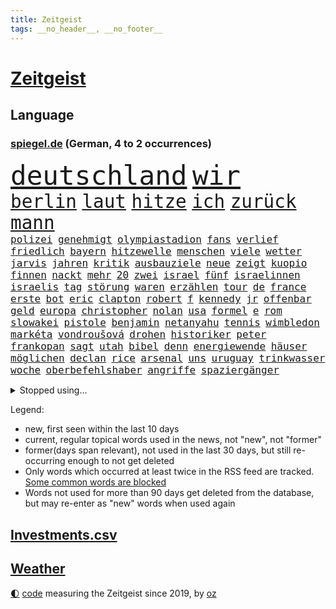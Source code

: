 ```yaml
---
title: Zeitgeist
tags: __no_header__, __no_footer__
---
```


# [Zeitgeist](https://oliz.io/zeitgeist/)

## Language

<h3><a href="https://www.spiegel.de" target="_blank">spiegel.de</a> (German, 4 to 2 occurrences)</h3>
<p style="font-family:monospace">
<span style="font-size:32pt"><a href="news_links.html#deutschland" class="current">deutschland</a></span>
<span style="font-size:32pt"><a href="news_links.html#wir" class="current">wir</a></span>
<br>
<span style="font-size:22pt"><a href="news_links.html#berlin" class="current">berlin</a></span>
<span style="font-size:22pt"><a href="news_links.html#laut" class="current">laut</a></span>
<span style="font-size:22pt"><a href="news_links.html#hitze" class="current">hitze</a></span>
<span style="font-size:22pt"><a href="news_links.html#ich" class="current">ich</a></span>
<span style="font-size:22pt"><a href="news_links.html#zurück" class="current">zurück</a></span>
<span style="font-size:22pt"><a href="news_links.html#mann" class="current">mann</a></span>
<br>
<span style="font-size:12pt"><a href="news_links.html#polizei" class="current">polizei</a></span>
<span style="font-size:12pt"><a href="news_links.html#genehmigt" class="current">genehmigt</a></span>
<span style="font-size:12pt"><a href="news_links.html#olympiastadion" class="current">olympiastadion</a></span>
<span style="font-size:12pt"><a href="news_links.html#fans" class="current">fans</a></span>
<span style="font-size:12pt"><a href="news_links.html#verlief" class="current">verlief</a></span>
<span style="font-size:12pt"><a href="news_links.html#friedlich" class="new">friedlich</a></span>
<span style="font-size:12pt"><a href="news_links.html#bayern" class="current">bayern</a></span>
<span style="font-size:12pt"><a href="news_links.html#hitzewelle" class="current">hitzewelle</a></span>
<span style="font-size:12pt"><a href="news_links.html#menschen" class="current">menschen</a></span>
<span style="font-size:12pt"><a href="news_links.html#viele" class="current">viele</a></span>
<span style="font-size:12pt"><a href="news_links.html#wetter" class="current">wetter</a></span>
<span style="font-size:12pt"><a href="news_links.html#jarvis" class="new">jarvis</a></span>
<span style="font-size:12pt"><a href="news_links.html#jahren" class="current">jahren</a></span>
<span style="font-size:12pt"><a href="news_links.html#kritik" class="current">kritik</a></span>
<span style="font-size:12pt"><a href="news_links.html#ausbauziele" class="new">ausbauziele</a></span>
<span style="font-size:12pt"><a href="news_links.html#neue" class="current">neue</a></span>
<span style="font-size:12pt"><a href="news_links.html#zeigt" class="current">zeigt</a></span>
<span style="font-size:12pt"><a href="news_links.html#kuopio" class="new">kuopio</a></span>
<span style="font-size:12pt"><a href="news_links.html#finnen" class="current">finnen</a></span>
<span style="font-size:12pt"><a href="news_links.html#nackt" class="current">nackt</a></span>
<span style="font-size:12pt"><a href="news_links.html#mehr" class="current">mehr</a></span>
<span style="font-size:12pt"><a href="news_links.html#20" class="current">20</a></span>
<span style="font-size:12pt"><a href="news_links.html#zwei" class="current">zwei</a></span>
<span style="font-size:12pt"><a href="news_links.html#israel" class="current">israel</a></span>
<span style="font-size:12pt"><a href="news_links.html#fünf" class="current">fünf</a></span>
<span style="font-size:12pt"><a href="news_links.html#israelinnen" class="new">israelinnen</a></span>
<span style="font-size:12pt"><a href="news_links.html#israelis" class="current">israelis</a></span>
<span style="font-size:12pt"><a href="news_links.html#tag" class="current">tag</a></span>
<span style="font-size:12pt"><a href="news_links.html#störung" class="current">störung</a></span>
<span style="font-size:12pt"><a href="news_links.html#waren" class="current">waren</a></span>
<span style="font-size:12pt"><a href="news_links.html#erzählen" class="current">erzählen</a></span>
<span style="font-size:12pt"><a href="news_links.html#tour" class="current">tour</a></span>
<span style="font-size:12pt"><a href="news_links.html#de" class="current">de</a></span>
<span style="font-size:12pt"><a href="news_links.html#france" class="current">france</a></span>
<span style="font-size:12pt"><a href="news_links.html#erste" class="current">erste</a></span>
<span style="font-size:12pt"><a href="news_links.html#bot" class="current">bot</a></span>
<span style="font-size:12pt"><a href="news_links.html#eric" class="current">eric</a></span>
<span style="font-size:12pt"><a href="news_links.html#clapton" class="new">clapton</a></span>
<span style="font-size:12pt"><a href="news_links.html#robert" class="current">robert</a></span>
<span style="font-size:12pt"><a href="news_links.html#f" class="current">f</a></span>
<span style="font-size:12pt"><a href="news_links.html#kennedy" class="current">kennedy</a></span>
<span style="font-size:12pt"><a href="news_links.html#jr" class="current">jr</a></span>
<span style="font-size:12pt"><a href="news_links.html#offenbar" class="current">offenbar</a></span>
<span style="font-size:12pt"><a href="news_links.html#geld" class="current">geld</a></span>
<span style="font-size:12pt"><a href="news_links.html#europa" class="current">europa</a></span>
<span style="font-size:12pt"><a href="news_links.html#christopher" class="current">christopher</a></span>
<span style="font-size:12pt"><a href="news_links.html#nolan" class="new">nolan</a></span>
<span style="font-size:12pt"><a href="news_links.html#usa" class="current">usa</a></span>
<span style="font-size:12pt"><a href="news_links.html#formel" class="current">formel</a></span>
<span style="font-size:12pt"><a href="news_links.html#e" class="current">e</a></span>
<span style="font-size:12pt"><a href="news_links.html#rom" class="current">rom</a></span>
<span style="font-size:12pt"><a href="news_links.html#slowakei" class="current">slowakei</a></span>
<span style="font-size:12pt"><a href="news_links.html#pistole" class="current">pistole</a></span>
<span style="font-size:12pt"><a href="news_links.html#benjamin" class="current">benjamin</a></span>
<span style="font-size:12pt"><a href="news_links.html#netanyahu" class="current">netanyahu</a></span>
<span style="font-size:12pt"><a href="news_links.html#tennis" class="current">tennis</a></span>
<span style="font-size:12pt"><a href="news_links.html#wimbledon" class="current">wimbledon</a></span>
<span style="font-size:12pt"><a href="news_links.html#markéta" class="new">markéta</a></span>
<span style="font-size:12pt"><a href="news_links.html#vondroušová" class="new">vondroušová</a></span>
<span style="font-size:12pt"><a href="news_links.html#drohen" class="current">drohen</a></span>
<span style="font-size:12pt"><a href="news_links.html#historiker" class="current">historiker</a></span>
<span style="font-size:12pt"><a href="news_links.html#peter" class="current">peter</a></span>
<span style="font-size:12pt"><a href="news_links.html#frankopan" class="new">frankopan</a></span>
<span style="font-size:12pt"><a href="news_links.html#sagt" class="current">sagt</a></span>
<span style="font-size:12pt"><a href="news_links.html#utah" class="new">utah</a></span>
<span style="font-size:12pt"><a href="news_links.html#bibel" class="current">bibel</a></span>
<span style="font-size:12pt"><a href="news_links.html#denn" class="current">denn</a></span>
<span style="font-size:12pt"><a href="news_links.html#energiewende" class="current">energiewende</a></span>
<span style="font-size:12pt"><a href="news_links.html#häuser" class="current">häuser</a></span>
<span style="font-size:12pt"><a href="news_links.html#möglichen" class="current">möglichen</a></span>
<span style="font-size:12pt"><a href="news_links.html#declan" class="current">declan</a></span>
<span style="font-size:12pt"><a href="news_links.html#rice" class="current">rice</a></span>
<span style="font-size:12pt"><a href="news_links.html#arsenal" class="current">arsenal</a></span>
<span style="font-size:12pt"><a href="news_links.html#uns" class="current">uns</a></span>
<span style="font-size:12pt"><a href="news_links.html#uruguay" class="current">uruguay</a></span>
<span style="font-size:12pt"><a href="news_links.html#trinkwasser" class="current">trinkwasser</a></span>
<span style="font-size:12pt"><a href="news_links.html#woche" class="current">woche</a></span>
<span style="font-size:12pt"><a href="news_links.html#oberbefehlshaber" class="current">oberbefehlshaber</a></span>
<span style="font-size:12pt"><a href="news_links.html#angriffe" class="current">angriffe</a></span>
<span style="font-size:12pt"><a href="news_links.html#spaziergänger" class="current">spaziergänger</a></span>
</p>
<details>
<summary>Stopped using...</summary>
<p class="former" style="font-size:12pt">
atmosphäre(996) entdeckte(995) italiens(995) partie(995) 37(994) 75(994) summe(994) theater(994) trauer(994) version(994) jobs(993) korruption(993) witz(993) bernd(992) diesel(992) erinnerungen(992) eustaaten(992) nahmen(992) zahlung(992) bitte(991) krankheit(991) positiv(991) rasant(991) tieren(991) ursula(991) beachten(990) brutale(990) entlastet(990) fbi(990) politischen(990) respekt(990) rote(990) schwangere(990) anbieten(989) behandlung(989) daraufhin(989) märz(989) strafen(989) beweisen(988) einiges(988) führerschein(988) hotel(988) hsv(988) müller(988) nutzte(988) premiere(988) usregierung(988) ökonom(988) 29(987) eingereicht(987) nürnberg(987) stück(987) österreichische(987) 33(986) durchsucht(986) klimaneutral(986) mancherorts(986) oppositionelle(986) unabhängigkeit(986) 32(985) demonstrationen(985) englische(985) halben(985) leyen(985) schicksal(985) venezuela(985) spekuliert(984) auswirkungen(983) schauspielerin(983) träumen(983) wählen(983) aufruf(982) eigentümer(982) weltwirtschaft(982) wende(982) australische(981) wohnhaus(981) fliehen(980) klären(980) verbände(980) ehepaar(979) geklärt(979) vorsprung(978) nase(977) schlimmste(977) einnahmen(976) enge(976) schnellen(976) weckt(976) 28(975) distanz(974) provokation(973) sitzen(973) stadion(973) beschuldigt(972) bezahlen(972) half(972) rechtzeitig(972) pflicht(970) politikerin(970) schrecken(970) näher(969) zurückgegangen(969) betrifft(967) spektakuläre(967) februar(966) aufhalten(964) mitarbeiterin(964) vorwürfen(964) sichert(963) enorme(960) whatsapp(960) sportler(959) training(959) unterschrieben(959) chats(958) kassieren(958) museum(958) einblick(957) sarah(956) möglichkeiten(953) olympia(953) kindheit(952) liberalen(942) startup(941) drohne(931) gelangen(929) 95(887) höheres(887) fotografiert(876) expräsidenten(871) vormarsch(859) notstand(841) strecken(827) gewalttat(805) kontinent(757) müll(749) spiegelreporter(749) seither(739) sammelt(736) veröffentlichung(721) zwingen(720) cup(718) grundsätzlich(715) vegas(704) erfolgreichste(695) superstars(695) expertin(681) erkrankte(678) analysten(676) drauf(676) nachspielzeit(676) dax(672) erhofft(671) löschen(671) börsen(670) schlafen(666) king(658) überraschende(658) gefiel(647) wachsende(646) gleichen(639) großbank(636) 15000(632) amtskollegen(629) energiekosten(629) minus(625) spezielle(624) station(624) wichtiges(624) beider(623) rauswurf(620) ampelregierung(617) volksverhetzung(609) spürbar(608) studenten(607) 74(605) menschlichkeit(605) hafenstadt(604) euländer(597) versuche(594) michel(591) netflixserie(591) gestört(589) nutzung(587) gestiegene(581) schärfere(580) zehnjähriger(580) historischer(574) einfacher(571) management(570) brennt(566) ärztin(563) möchten(553) weltbekannt(546) gefechte(542) verkündete(534) influencerin(533) kitas(532) explosionen(527) krebs(526) nutzten(525) spielern(524) spaltung(522) wahlrechtsreform(520) vergleichsweise(517) fehlverhalten(503) marc(495) versagen(491) verspätungen(491) rené(488) stammen(487) südamerika(480) fußballspiel(476) gefolgt(476) abtreibungen(475) baustelle(467) bewusst(464) schmerzen(464) kriegsverbrechen(463) links(462) drücken(459) modernen(459) starkes(455) auslöser(443) zusätzlich(443) arbeitslosigkeit(438) tatverdächtiger(434) haare(432) golden(425) übergriffen(416) abgeschaltet(412) ankara(412) franzosen(411) erfurt(408) rüsten(406) computer(397) europaparlament(397) unterlagen(397) außergewöhnlichen(393) brennende(393) erdoğans(393) ernannt(391) 21jähriger(388) irans(387) verheerend(383) gegnerin(382) panne(382) 86(381) idol(381) tempel(380) wohnmobil(375) jimmy(373) unentschieden(373) osnabrück(371) polizeibeamte(371) finanzen(367) kampagne(365) energieversorger(361) demenz(360) instrument(360) eigenheim(359) großaufgebot(358) ungerecht(353) streikt(351) entfernen(350) islamisten(350) verbrauch(349) anruf(348) folgten(348) rechtliche(348) barrikaden(347) usmilitär(347) medizinische(346) bemühungen(343) toilette(343) rishi(342) sunak(342) schottlands(341) zivile(335) original(334) eingestürzt(331) linien(331) seltsam(331) moderator(329) brandt(326) erkranken(325) erstaunliche(324) manipulation(324) untergrund(324) zugverkehr(324) giorgia(323) meloni(323) sperren(323) ganzes(320) auszusetzen(319) bach(318) quatsch(318) komplikationen(317) beleidigungen(314) ernstfall(309) verschärfung(309) aufzugeben(308) spurensuche(305) bellingham(304) jude(304) nachspiel(302) richtete(302) chefredakteurin(301) bauch(297) preisgekrönte(297) senders(296) bussen(294) auseinander(292) benko(292) brisante(292) erzielte(292) granaten(292) angriffskriegs(290) kontroverse(289) engen(287) kanadischen(287) flüchtlingsunterkunft(286) kriminalität(283) wasserversorgung(280) drohung(276) emissionen(276) bulgarien(275) francisco(275) kinderpornografie(274) rückblick(274) treibhausgase(273) eingriff(270) dokumentieren(269) legendär(269) persönlichen(268) grenzgebiet(266) nachweisen(266) verhältnissen(266) mögen(264) brutalität(263) militärexperten(263) asyl(262) nebel(262) wahlsieg(262) schiffsverkehr(261) knappe(260) zitiert(260) eröffnete(258) überraschte(257) hit(255) kopftuch(252) parolen(251) stießen(250) kampfpanzern(248) leukämie(248) anerkannt(246) ernennt(246) sexualstraftaten(246) lateinamerika(245) tatortvote(245) chaotische(244) finanzmärkte(244) dichter(243) p(242) westküste(242) 49euroticket(241) neuheiten(240) operiert(240) zurückgekehrt(240) taucher(239) gary(238) fusion(237) billigt(236) wwf(236) ioc(235) ausverkauft(231) credit(228) bowie(227) journalistenverband(226) gleise(225) gesprengt(224) transportiert(224) drosseln(223) figuren(223) weltcup(223) umso(221) unesco(221) usfirma(221) aufgebaut(217) eingestuft(217) wirtschaftliche(217) erlebnisse(216) route(216) serben(215) freiheitsstrafen(213) wachsenden(213) kommentiert(212) 14jähriger(211) tomaten(210) roland(208) unterbringung(208) apotheken(207) 2011(204) melbourne(204) pence(204) verlorenen(204) affen(203) güterzug(203) 1991(202) auflaufen(202) banker(202) saarlouis(202) infos(201) vermeldet(201) 47(199) naturschützer(199) schiebt(199) aggressiver(198) flaggen(198) asiatische(197) geerbt(196) satt(196) traut(195) unterzogen(195) einsatzkräften(194) geringen(194) escooter(193) tennisspieler(193) verarbeiten(193) verwandte(193) aufgelöst(192) kinderzimmer(192) tauchte(192) verbündete(192) arbeitsplätze(191) parkplatz(191) rekordhoch(190) berufsaussichten(189) cook(189) charts(188) überstanden(187) meinungen(186) ostafrika(185) philadelphia(185) tourismus(185) woke(185) eva(184) weltsport(184) biontech(183) wiegelt(183) dreier(182) faschisten(181) grundlegenden(178) kopiert(178) stanley(178) verbraucht(178) stationen(176) interessante(175) vorstand(175) jener(174) verdreifacht(174) stärkeren(173) verleger(173) 18jähriger(172) lebensgefahr(172) ladung(171) nachgegeben(171) radio(171) krankenstand(170) stiehlt(170) stücke(170) todesopfern(170) eindämmen(168) eughurteil(168) guardian(168) luftverschmutzung(168) panzern(168) satellitenbild(168) 69(167) mehrjährigen(167) landwirte(166) bukarest(165) ertragen(164) gerungen(164) komplizierten(164) normale(164) oberhaupt(164) verschärfte(164) hilfsorganisation(162) prinzen(162) sprüche(161) zlatan(161) gestaltet(160) shows(160) verteidigungsministeriums(159) baute(158) leopard(158) ostküste(158) eingestiegen(157) nähert(157) schwinden(157) selbstverständnis(157) financial(155) queensland(155) fahrbahn(154) abnehmen(153) nochmals(153) antisemitischer(152) messe(151) zukommen(151) aufgearbeitet(150) outfits(150) billy(149) kriegsgebiet(149) begleiter(148) belarussischer(148) 270(147) vorgeschmack(147) erkannt(145) fluggesellschaft(145) krebsdiagnose(145) oberstaatsanwalt(144) zubehör(144) aufbruch(143) hadern(143) immobilienbesitzer(143) gezielte(141) günstigen(141) niederösterreich(141) segelboot(141) sätze(141) beispiele(140) ingenieur(140) km/h(140) rechtsaußen(140) schleswigholsteins(140) positives(139) wessen(139) geflossen(138) schweres(138) 46(137) brokstedt(137) freiburger(137) kolumbianischen(137) limousine(137) rücksicht(137) zögern(137) dame(136) erforschen(136) schöner(136) stausee(136) tarifverhandlungen(136) 1600(135) sturgeon(135) umfassenden(135) auszeichnungen(134) laufzeit(134) siedlung(134) baltikum(133) weh(133) laufbahn(132) pausen(132) rechtfertigen(132) spö(132) 2045(130) 31jähriger(130) hafencity(130) ministerpräsidenten(130) zutiefst(130) parteispitze(129) regulieren(129) republica(129) weltmeisterin(128) toll(127) ukrainern(127) unterbinden(126) dammbruch(125) gebäuden(125) markiert(125) rechner(125) wiederaufnahme(125) zwölften(125) asylverfahren(124) mysteriöser(124) robertson(124) influencer(123) oberleitung(123) college(122) leiterin(122) reddit(122) siebenjähriger(122) feinstaub(121) gedanken(121) nachbarschaft(121) stil(121) zerschlagung(121) erholt(120) historisch(120) müttern(120) stürzten(120) warnte(120) klum(119) fußballliga(118) stürme(118) usaußenministerium(118) affleck(117) beurteilen(117) championsleaguefinale(117) flugobjekte(117) indigenen(117) bedecken(116) bemerkenswerte(116) carlson(116) löscharbeiten(116) tucker(116) anschlüsse(115) austritt(115) baldige(115) diäten(115) mangelhafter(115) flieht(114) tony(114) verlegen(114) golfer(113) wasserknappheit(113) bunker(112) profifußballer(112) sanfter(112) ukrainischem(112) arbeitsgericht(111) fristen(111) gala(111) mythen(111) wagenknechts(111) bildungsministerin(110) klimastiftung(110) konkreten(110) mv(110) verwüstet(110) weitreichenden(110) ernsten(109) verrat(108) aufkommen(107) großmächte(107) nützt(107) snp(107) studiert(107) verpassten(107) alassad(106) baschar(106) dachten(106) eure(106) influencerinnen(106) reparieren(106) saied(106) 15jährigen(105) elite(105) hellt(105) south(105) gangster(104) wochenbeginn(104) hilflos(103) hinweg(103) waters(103) einkaufen(102) aschaffenburg(101) gerangel(101) 101(100) höcke(100) versus(100) medienmogul(99) schulkinder(99) weltgrößte(99) ausweichen(98) auszählung(98) axel(98) denkmal(98) dürren(98) gestresst(98) nikola(98) breiter(97) ebrahim(97) erfolgen(97) iea(97) sabotageakt(97) vermischt(97) anrufer(96) hauptrolle(96) optionen(96) 55jährige(95) alabama(95) kurse(95) mutterkonzern(95) schalker(95) beides(94) ostseepipelines(93) hochamt(92) mordkommission(92) satellitendaten(92) schieben(92) sommerspielen(92) dnaanalyse(91) feindschaft(91) gesetzesänderung(91) roller(91) senderchef(91) stundenweise(91) äußeren(91) 71jährige(90) dreißigerjahren(90) erfasste(90) holocaustmahnmal(90) lübeck(90) begründet(89) from(89) linkenikone(89) nordrheinwestfälischen(89) tropensturm(89) 35jähriger(88) abberufung(88) bewährung(88) durchsuchte(88) jpmorgan(88) kindheitserinnerungen(88) unverändert(88) besorgnis(87) zeitnah(87) dfbnationalmannschaft(86) doskozil(86) gefangen(86) hinderte(86) lichtverschmutzung(86) länderspiele(86) pfizer(86) prowestliche(86) ubs(86) betrunkener(85) datenbrille(85) dietrich(85) flusswasser(85) krach(85) neonazis(85) regionale(85) schwimmbecken(85) befehle(84) hirnforschung(84) involviert(84) pomp(84) regierungssprecher(84) thermofenster(84) usbanken(84) vision(84) erkämpfte(83) exparteichef(83) großhandelspreise(83) irren(83) minderheitsregierung(83) riexinger(83) straftat(83) abschalteinrichtungen(82) hedgefonds(82) klassischer(82) pflegekräfte(82) wirtschaftswachstum(82) zeuge(82) containerschiffe(81) erdöl(81) kettenreaktion(81) unokinderhilfswerk(81) abhängiger(80) klimakiller(80) rechtsstaat(80) wiegen(80) extremistische(79) geschwindigkeitsrekord(79) großmanöver(79) inneren(79) kontroverses(79) psychiatrischen(79) 146(78) brachten(78) fluggesellschaften(78) ibrahimović(78) liveblog(78) milizionäre(78) monopol(78) musikbranche(78) paragrafen(78) siebeneinhalb(78) anwalts(77) astronomie(77) augenzeugen(77) behaupten(77) lobte(77) populisten(77) revolutionär(77) wahlkampfveranstaltung(77) ängsten(77) anonymer(76) dorsten(76) dringt(76) erzbistums(76) fußballverband(76) jammert(76) milliardengeschäft(76) schwimmstar(76) sultan(76) tiny(76) ausbreiten(75) rebelliert(75) umsteigen(75) usbörsenaufsicht(75) wiederzulassung(75) belegschaft(74) mitmachen(74) modi(74) lockern(73) ruhig(72) schenken(72) spieltisch(72) vorübergehenden(72) gerichtstermin(71) hexenjagd(71) karlheinz(71) kontakten(71) maxim(71) schränkte(71) tauben(71) würfel(71) 34jähriger(70) aggression(70) dreh(70) follower(70) keinerlei(70) lippen(70) fotoprojekt(69) heizungswende(69) kinderärzte(69) klimaschäden(69) präsidentschaftswahlen(69) weggefährten(69) damon(68) kleinflugzeug(68) kröten(68) lautet(68) matt(68) mittendrin(68) sekbeamte(68) stur(68) verschlossenen(68) ag(67) artemis(67) eisfrei(67) heizwende(67) pragmatismus(67) assange(66) cia(66) cyberattacken(66) hamill(66) kennedys(66) machtmissbrauchs(66) prärie(66) skywalker(66) blogger(65) drohgebärden(65) fertigstellung(65) großfamilien(65) nervennahrung(65) antrat(64) aufregend(64) besteigen(64) beweis(64) cnn(64) einfamilienhaus(64) fußballweltmeister(64) vorpommern(64) erwartete(63) erzkonservative(63) großfeuer(63) hirnverletzungen(63) linksextremismusprozess(63) nachbarschaftsstreit(63) schwelt(63) sonnenschutz(63) spürt(63) werbegesicht(63) überlegungen(63) anrufen(62) bachmutfront(62) erneuern(62) samuel(62) justizministerium(61) niedrigen(61) persönlichkeiten(61) schlechtes(61) staatspleite(61) usbehörden(61) boulevardmedien(60) haushaltsbuch(60) kinderarbeit(60) mailänder(60) moderna(60) personalien(60) religion(60) färbt(59) herausragende(59) jüterbog(59) kostümen(59) lebenszeichen(59) zunehmen(59) golfwelt(58) jobverlust(58) landeten(58) nationalkonservative(58) auszurichten(57) berlusconis(57) diplomatenpass(57) khartum(57) sportart(57) denver(56) konfliktparteien(56) millionenhilfe(56) solarenergie(56) vollem(56) gefangenenaustausch(55) hinein(55) krefeld(55) kuba(55) look(55) rauchwolken(55) regnen(55) rekordzahl(55) bediente(54) schwerwiegenden(54) bauwerk(53) blühen(53) dárdai(53) exbildchefredakteur(53) mikroplastik(53) offengelegt(53) pál(53) dir(52) erfuhr(52) großoffensive(52) pfeiler(52) schmerzmittel(52) christie(51) diskriminierenden(51) erheblich(51) erstem(51) göttlichen(51) klimafragen(51) kurioses(51) nebentätigkeiten(51) nehme(51) spektakulär(51) verzerrt(51) windsors(51) analyst(50) biller(50) eindringlich(50) kiunternehmen(50) riad(50) schulleitungen(50) spottet(50) eindhoven(49) kannibale(49) mandanten(49) streikwelle(49) verbale(49) benannt(48) marge(48) nelles(48) rechtsextremistisch(48) 1979(47) branchenverband(47) detonationen(47) imperium(47) mühe(47) sachsenhausen(47) abfedern(46) arktis(46) behauptungen(46) belgorod(46) ebene(46) girl(46) koffern(46) landesverband(46) lebensmittelhersteller(46) lgbtq(46) mantel(46) waldbränden(46) drang(45) einschüchtern(45) house(45) lied(45) auskommen(44) erstatten(44) königsfamilie(44) landsmann(44) male(44) plastikmüll(44) schätzen(44) unübersichtlich(44) usgeschichte(44) wasserstand(44) annahm(43) betreibern(43) feine(43) kentert(43) krokodile(43) landung(43) unterrichtet(43) übertragungsrechte(43) 5gausbau(42) besiegte(42) chase(42) churchill(42) energieagentur(42) gaye(42) geregelt(42) raphael(42) schlucken(42) ultraleichtflugzeug(42) winston(42) effizienz(41) raisi(41) tori(41) ussprinterin(41) wirtschaftsstaatssekretär(41) florenz(40) kugeln(40) mehrfamilienhauses(40) nebenan(40) triple(40) gleichaltrigen(39) innen(39) lennard(39) schmutzige(39) arbeitsunfall(38) badeunfall(38) creme(38) lückenlose(38) nuggets(38) produktionsfirma(38) staatlicher(38) that(38) uspräsidentschaftswahlen(38) anfangsverdacht(37) anreize(37) autonome(37) brad(37) branchenangaben(37) durchleuchtet(37) füße(37) heiratet(37) impfstoff(37) militante(37) qual(37) schlagabtausch(37) einschlugen(36) geldstrafen(36) paramilitär(36) apotheker(35) ehemals(35) prognostiziert(35) protassewitsch(35) schulleiter(35) versagt(35) versorger(35) außergerichtlich(34) härteren(34) höhlensystem(34) institute(34) macs(34) verlässlich(34) waldgebiet(34) wertverlust(34) expremierminister(33) jaber(33) prosiebensat1(33) rundfunkanstalt(33) strömt(33) unoklimakonferenz(33) weltlage(33) achtjährigen(32) amtierenden(32) aufwand(32) axelspringerkonzern(32) bundesamts(32) füßen(32) hellmann(32) hinterlässt(32) kryptischen(32) schwerverletzten(32) spitzenjob(32) verden(32) vermieten(32) auftritte(31) hyperschallrakete(31) kommunalen(31) scharfer(31) spendenaffäre(31) wildnis(31) wortlaut(31) ausgeharrt(30) coinbase(30) geländegewinne(30) konkretisiert(30) nächte(30) oecd(30) endlosen(29) klarer(29) kurzfristige(29) oberster(29) organisationen(29) spree(29) bergsteiger(28) brandanschlag(28) ficht(28) gültig(28) kunstwerken(28) mittelmaß(28) yeboah(28) begräbnis(27) flüchtlingszahlen(27) salvini(27) zero(27) absolvieren(26) bundesrichterin(26) gebietsgewinne(26) mitregieren(26) rekrutiert(26) umgebaut(26) website(26) genauen(25) iv(25) euland(24) french(24) soros(24) abgekommen(23) fahndete(23) finalserie(23) mangelnden(23) pakt(23) sand(23) unzulässig(23) windeln(23) betteln(22) umweltschäden(22) conference(21) gebannt(21) jokić(21) juliane(21) verfassungsbeschwerde(21) zitierte(21) direktes(20) schiffswrack(20) suchaktion(20) vorsorge(20) aufrüsten(19) buhrufe(19) co₂emissionen(19) elend(19) evangelikale(19) hautkrebs(19) koalitionäre(19) mitangeklagte(19) pfiffe(19) veräußert(19) bekanntes(18) bluttaten(18) butler(18) gesundheitsproblemen(18) tierischer(18) boulevardpresse(17) gefeierte(17) strategisch(17) ufos(17) widerstands(17) würdigung(17) brüste(16) ilja(16) kürzeste(16) relegation(16) stocken(16) strengen(16) erfolgsgeheimnis(15) herausfinden(15) kennengelernt(15) muskeln(15) neugebauer(15) spitzengehälter(15) stehenden(15) toxische(15) unwürdig(15) verwechslung(15) 1973(14) euasylreform(14) herrn(14) karikaturisten(14) linksextremisten(14) prorussische(14) triumphe(14) vorbestraft(14) dringender(13) einverstanden(13) entwicklerkonferenz(13) gelebt(13) saftig(13) süßwasser(13) wendungen(13) ökonomischen(13) überfälle(13) klimafreundlich(12) liter(12) rummenigge(12) schuf(12) unschönen(12) zealand(12) frauenfußball(11) gerettete(11) klammern(11) millionenschaden(11)
</p>
</details>
<p>Legend:
<ul>
<li><span class="new">new</span>, first seen within the last 10 days</li>
<li><span class="current">current</span>, regular topical words used in the news, not "new", not "former"</li>
<li><span class="former">former(days span relevant)</span>, not used in the last 30 days, but still re-occurring enough to not get deleted</li>
<li>Only words which occurred at least twice in the RSS feed are tracked. <a href="language/filters.py">Some common words are blocked</a></li>
<li>Words not used for more than 90 days get deleted from the database, but may re-enter as "new" words when used again</li>
</ul>
</p>

## [Investments](investments.html)[.csv](investments.csv)

## [Weather](weather.html)

<footer>
<a href="javascript:toggleTheme()" class="nav">🌓</a>
<a href="https://github.com/ooz/zeitgeist">code</a> measuring the Zeitgeist since 2019, by <a href="https://oliz.io">oz</a>
</footer>
